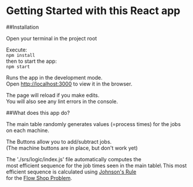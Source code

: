 # Getting Started with this React app

##Installation

Open your terminal in the project root

Execute:\
`npm install`\
then to start the app: \
`npm start`

Runs the app in the development mode.\
Open [http://localhost:3000](http://localhost:3000) to view it in the browser.

The page will reload if you make edits.\
You will also see any lint errors in the console.

##What does this app do?

The main table randomly generates values (=process times) for the jobs \
on each machine.

The Buttons allow you to add/subtract jobs. \
(The machine buttons are in place, but don't work yet)

The './srs/logic/index.js' file automatically computes the\
most efficient sequence for the job times seen in the main table\ 
This most efficient sequence is calculated using [Johnson's Rule](https://en.wikipedia.org/wiki/Johnson%27s_rule) \
for the [Flow Shop Problem](https://en.wikipedia.org/wiki/Flow-shop_scheduling). 
